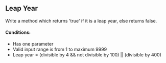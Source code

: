 ## Leap Year

Write a method which returns 'true' if it is a leap year, else returns false.

#### Conditions:

- Has one parameter
- Valid input range is from 1 to maximum 9999
- Leap year = (divisible by 4 && not divisible by 100) || (divisible by 400)
